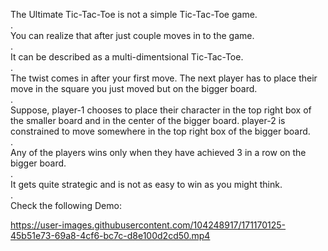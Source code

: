 The Ultimate Tic-Tac-Toe is not a simple Tic-Tac-Toe game.
</br>
.
</br>
You can realize that after just couple moves in to the game.
</br>
.
</br>
It can be described as a multi-dimentsional Tic-Tac-Toe.
</br>.</br>
The twist comes in after your first move. The next player has to place their move in the square you just moved but on the bigger board.
</br>.</br>
Suppose, player-1 chooses to place their character in the top right box of the smaller board and in the center of the bigger board. player-2 is constrained to move somewhere in the top right box of the bigger board.
</br>.</br>
Any of the players wins only when they have achieved 3 in a row on the bigger board.
</br>.</br>
It gets quite strategic and is not as easy to win as you might think.
</br>.</br>
Check the following Demo: 


https://user-images.githubusercontent.com/104248917/171170125-45b51e73-69a8-4cf6-bc7c-d8e100d2cd50.mp4

